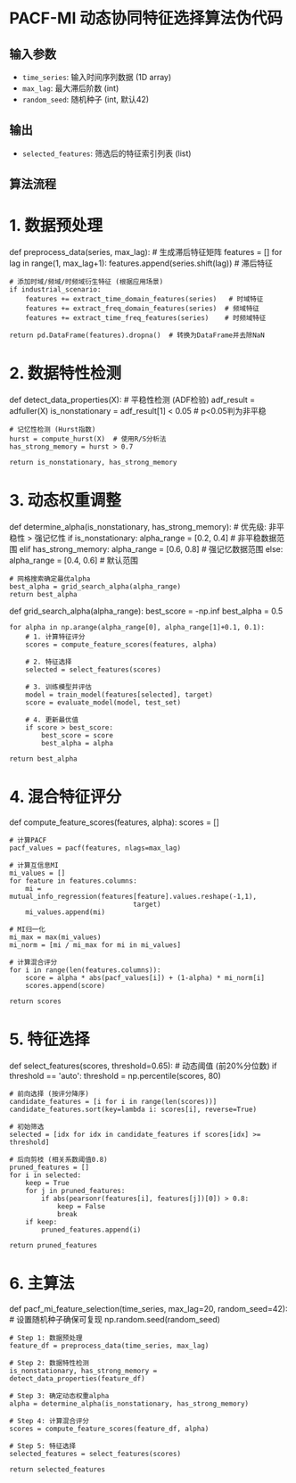 # PACF-MI 动态协同特征选择算法伪代码

## 输入参数
- `time_series`: 输入时间序列数据 (1D array)
- `max_lag`: 最大滞后阶数 (int)
- `random_seed`: 随机种子 (int, 默认42)

## 输出
- `selected_features`: 筛选后的特征索引列表 (list)

## 算法流程

# 1. 数据预处理

def preprocess_data(series, max_lag):
    # 生成滞后特征矩阵
    features = []
    for lag in range(1, max_lag+1):
        features.append(series.shift(lag))  # 滞后特征
        
    # 添加时域/频域/时频域衍生特征 (根据应用场景)
    if industrial_scenario:
        features += extract_time_domain_features(series)   # 时域特征
        features += extract_freq_domain_features(series)  # 频域特征
        features += extract_time_freq_features(series)    # 时频域特征
    
    return pd.DataFrame(features).dropna()  # 转换为DataFrame并去除NaN
# 2. 数据特性检测
def detect_data_properties(X):
    # 平稳性检测 (ADF检验)
    adf_result = adfuller(X)
    is_nonstationary = adf_result[1] < 0.05  # p<0.05判为非平稳
    
    # 记忆性检测 (Hurst指数)
    hurst = compute_hurst(X)  # 使用R/S分析法
    has_strong_memory = hurst > 0.7
    
    return is_nonstationary, has_strong_memory
# 3. 动态权重调整
def determine_alpha(is_nonstationary, has_strong_memory):
    # 优先级: 非平稳性 > 强记忆性
    if is_nonstationary:
        alpha_range = [0.2, 0.4]  # 非平稳数据范围
    elif has_strong_memory:
        alpha_range = [0.6, 0.8]  # 强记忆数据范围
    else:
        alpha_range = [0.4, 0.6]  # 默认范围
        
    # 网格搜索确定最优alpha
    best_alpha = grid_search_alpha(alpha_range)
    return best_alpha

def grid_search_alpha(alpha_range):
    best_score = -np.inf
    best_alpha = 0.5
    
    for alpha in np.arange(alpha_range[0], alpha_range[1]+0.1, 0.1):
        # 1. 计算特征评分
        scores = compute_feature_scores(features, alpha)
        
        # 2. 特征选择
        selected = select_features(scores)
        
        # 3. 训练模型并评估
        model = train_model(features[selected], target)
        score = evaluate_model(model, test_set)
        
        # 4. 更新最优值
        if score > best_score:
            best_score = score
            best_alpha = alpha
    
    return best_alpha
   #  4. 混合特征评分
   def compute_feature_scores(features, alpha):
    scores = []
    
    # 计算PACF
    pacf_values = pacf(features, nlags=max_lag)
    
    # 计算互信息MI
    mi_values = []
    for feature in features.columns:
        mi = mutual_info_regression(features[feature].values.reshape(-1,1), 
                                   target)
        mi_values.append(mi)
    
    # MI归一化
    mi_max = max(mi_values)
    mi_norm = [mi / mi_max for mi in mi_values]
    
    # 计算混合评分
    for i in range(len(features.columns)):
        score = alpha * abs(pacf_values[i]) + (1-alpha) * mi_norm[i]
        scores.append(score)
    
    return scores
   # 5. 特征选择
   def select_features(scores, threshold=0.65):
    # 动态阈值 (前20%分位数)
    if threshold == 'auto':
        threshold = np.percentile(scores, 80)
    
    # 前向选择 (按评分降序)
    candidate_features = [i for i in range(len(scores))]
    candidate_features.sort(key=lambda i: scores[i], reverse=True)
    
    # 初始筛选
    selected = [idx for idx in candidate_features if scores[idx] >= threshold]
    
    # 后向剪枝 (相关系数阈值0.8)
    pruned_features = []
    for i in selected:
        keep = True
        for j in pruned_features:
            if abs(pearsonr(features[i], features[j])[0]) > 0.8:
                keep = False
                break
        if keep:
            pruned_features.append(i)
    
    return pruned_features
   # 6. 主算法
   def pacf_mi_feature_selection(time_series, max_lag=20, random_seed=42):
    # 设置随机种子确保可复现
    np.random.seed(random_seed)
    
    # Step 1: 数据预处理
    feature_df = preprocess_data(time_series, max_lag)
    
    # Step 2: 数据特性检测
    is_nonstationary, has_strong_memory = detect_data_properties(feature_df)
    
    # Step 3: 确定动态权重alpha
    alpha = determine_alpha(is_nonstationary, has_strong_memory)
    
    # Step 4: 计算混合评分
    scores = compute_feature_scores(feature_df, alpha)
    
    # Step 5: 特征选择
    selected_features = select_features(scores)
    
    return selected_features
